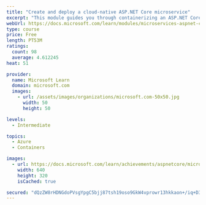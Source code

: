 ```yaml
---
title: "Create and deploy a cloud-native ASP.NET Core microservice"
excerpt: "This module guides you through containerizing an ASP.NET Core microservice and deploying it to Azure Kubernetes Service."
webUrl: https://docs.microsoft.com/learn/modules/microservices-aspnet-core/
type: course
price: Free
length: PT53M
ratings:
  count: 98
  average: 4.612245
heat: 51

provider:
  name: Microsoft Learn
  domain: microsoft.com
  images:
    - url: /assets/images/organizations/microsoft.com-50x50.jpg
      width: 50
      height: 50

levels:
  - Intermediate

topics:
  - Azure
  - Containers

images:
  - url: https://docs.microsoft.com/learn/achievements/aspnetcore/microservices-aspnet-core-social.png
    width: 640
    height: 320
    isCached: true

secured: "dQzZW8rHDNGdoPVsgYpgC5bjj87tsh19oso9GkW4vprowr13hkkaon+/iq+D3SZ6iD9yIGY0PauFbkLGp6X+z6QlsHl+Ahpeo6zo6TkziXN+NfZ/8iOASOoyZMfQuXEL+DDvQOola+lqDQnqRaOlDhHR7GE0MkJp3l0268jYt9UmwT+vYJyajDZr01A9K8L/DewooI8VjIIv4H4Q+CCLip8Oa99rntYBuFPVbTwFgqim1UYY6JWnWK7a568KAT/IYWgBhy0x/m+gk1wBGNMCGlnh4uNjuCIznCl4ZTaQv5nmRiB0vRXTPh26y7/A0ctsVTrk3hKIRwzSQq+6/uYqR52PbZ0TA1v5D+r3xu7JIzLlV6ZhGdMNxBqVm5GgXqJ/x0wP7b2BjITRCyIdo9qWNyrlgCEbd/jL9oqWA88dnkE=;vO6sfnnqfy7LM07++GS9JQ=="
---
```


